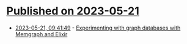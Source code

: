 # [Published on 2023-05-21](index.md)

* [2023-05-21, 09:41:49](https://lobste.rs/s/f7hecs/experimenting_with_graph_databases_with) - [Experimenting with graph databases with Memgraph and Elixir](https://0x7f.dev/post/elixir_memgraph/)
